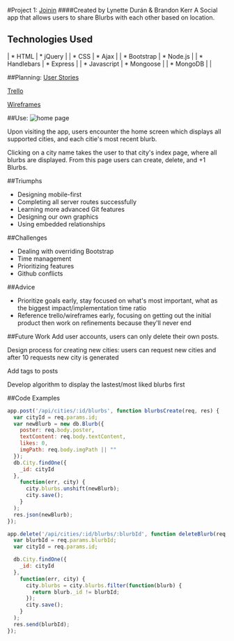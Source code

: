 #Project 1: [Joinin](https://join-in-app.herokuapp.com/)
####Created by Lynette Durán & Brandon Kerr
A Social app that allows users to share Blurbs with each other based on location.

Technologies Used
-----------
| * HTML         | * jQuery    |
| * CSS          | * Ajax      |
| * Bootstrap    | * Node.js   |
| * Handlebars   | * Express   |
| * Javascript   | * Mongoose  |
| * MongoDB      |             |

##Planning:
[User Stories](https://docs.google.com/document/d/1bB7cZLRpcKMa4wOch1ewGnsfvHHRYO0FEFSNpPJChE8/edit?usp=sharing)

[Trello](https://trello.com/b/mpN5bIrC/joinin)

[Wireframes](https://drive.google.com/drive/folders/0B-akLkaoR5tFVXZ6di1qUG03Xzg?usp=sharing)
 

##Use:
![home page](http://i.imgur.com/KaBlhWh.png "Home Page and City Index for SF")


Upon visiting the app, users encounter the home screen which displays all supported cities, and each citie's most recent blurb.

Clicking on a city name takes the user to that city's index page, where all blurbs are displayed. From this page users can create, delete, and +1 Blurbs. 

##Triumphs
* Designing mobile-first
* Completing all server routes successfully
* Learning more advanced Git features
* Designing our own graphics
* Using embedded relationships

##Challenges
* Dealing with overriding Bootstrap
* Time management
* Prioritizing features
* Github conflicts

##Advice
* Prioritize goals early, stay focused on what's most important, what as the biggest impact/implementation time ratio
* Reference trello/wireframes early, focusing on getting out the initial product then work on refinements because they'll never end

##Future Work
Add user accounts, users can only delete their own posts.

Design process for creating new cities: users can request new cities and after 10 requests new city is generated

Add tags to posts

Develop algorithm to display the lastest/most liked blurbs first

##Code Examples

```JavaScript
app.post('/api/cities/:id/blurbs', function blurbsCreate(req, res) {
  var cityId = req.params.id;
  var newBlurb = new db.Blurb({
    poster: req.body.poster,
    textContent: req.body.textContent,
    likes: 0,
    imgPath: req.body.imgPath || ""
  });
  db.City.findOne({
    _id: cityId
  },
    function(err, city) {
      city.blurbs.unshift(newBlurb);
      city.save();
    }
  );
  res.json(newBlurb);
});
```

```Javascript
app.delete('/api/cities/:id/blurbs/:blurbId', function deleteBlurb(req, res) {
  var blurbId = req.params.blurbId;
  var cityId = req.params.id;

  db.City.findOne({
    _id: cityId
  }, 
    function(err, city) {
      city.blurbs = city.blurbs.filter(function(blurb) {
        return blurb._id != blurbId;
      });
      city.save();
    }
  );
  res.send(blurbId);
});
```

